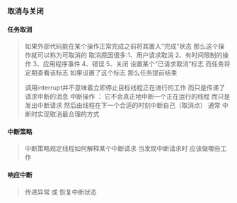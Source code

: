 ### 取消与关闭

#### 任务取消
> 如果外部代码能在某个操作正常完成之前将其置入"完成"状态 那么这个操作就可以称为可取消的 取消原因很多:1、用户请求取消 2、有时间限制的操作 3、应用程序事件 4、错误 5、关闭
> 设置某个“已请求取消”标志 而任务将定期查看该标志 如果设置了这个标志 那么任务提前结束
> 
> 调用interrupt并不意味着立即停止目标线程正在进行的工作 而只是传递了请求中断的消息
> 中断操作 ： 它不会真正地中断一个正在运行的线程 而只是发出中断请求 然后由线程在下一个合适的时刻中断自己（取消点）
> 通常 中断时实现取消最合理的方式
> 
#### 中断策略
> 中断策略规定线程如何解释某个中断请求  当发现中断请求时 应该做哪些工作

#### 响应中断
> 传递异常   或   恢复中断状态